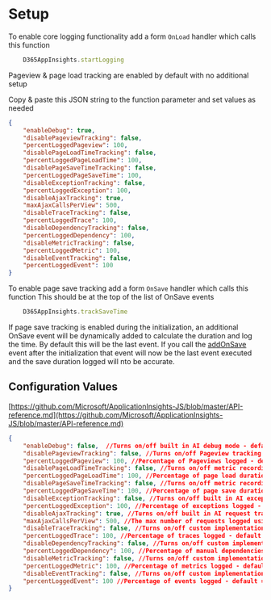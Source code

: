 # Setup

To enable core logging functionality add a form `OnLoad` handler which calls this function

``` javascript
    D365AppInsights.startLogging
```

Pageview & page load tracking are enabled by default with no additional setup

Copy & paste this JSON string to the function parameter and set values as needed

``` json
{
    "enableDebug": true,
    "disablePageviewTracking": false,
    "percentLoggedPageview": 100,
    "disablePageLoadTimeTracking": false,
    "percentLoggedPageLoadTime": 100,
    "disablePageSaveTimeTracking": false,
    "percentLoggedPageSaveTime": 100,
    "disableExceptionTracking": false,
    "percentLoggedException": 100,
    "disableAjaxTracking": true,
    "maxAjaxCallsPerView": 500,
    "disableTraceTracking": false,
    "percentLoggedTrace": 100,
    "disableDependencyTracking": false,
    "percentLoggedDependency": 100,
    "disableMetricTracking": false,
    "percentLoggedMetric": 100,
    "disableEventTracking": false,
    "percentLoggedEvent": 100
}
```

To enable page save tracking add a form `OnSave` handler which calls this function
This should be at the top of the list of OnSave events

``` javascript
    D365AppInsights.trackSaveTime
```

If page save tracking is enabled during the initialization, an additional OnSave event will be dynamically added to calculate the duration and log the time. By default this will be the last event. If you call the [addOnSave](https://docs.microsoft.com/en-us/dynamics365/customer-engagement/developer/clientapi/reference/formcontext-data-entity/addonsave) event after the initialization that event will now be the last event executed and the save duration logged will nto be accurate.

## Configuration Values

[https://github.com/Microsoft/ApplicationInsights-JS/blob/master/API-reference.md](https://github.com/Microsoft/ApplicationInsights-JS/blob/master/API-reference.md)

``` json
{
    "enableDebug": false,  //Turns on/off built in AI debug mode - default = false
    "disablePageviewTracking": false, //Turns on/off Pageview tracking - default = false
    "percentLoggedPageview": 100, //Percentage of Pageviews logged - default = 100
    "disablePageLoadTimeTracking": false, //Turns on/off metric recording page load duration - default = false
    "percentLoggedPageLoadTime": 100, //Percentage of page load durations logged - default = 100
    "disablePageSaveTimeTracking": false, //Turns on/off metric recording page save duration - default = false
    "percentLoggedPageSaveTime": 100, //Percentage of page save durations logged - default = 100
    "disableExceptionTracking": false, //Turns on/off built in AI exception tracking and custom implementation - default = false
    "percentLoggedException": 100, //Percentage of exceptions logged - default = 100
    "disableAjaxTracking": true, //Turns on/off built in AI request tracking which logs all Ajax requests - default = true
    "maxAjaxCallsPerView": 500, //The max number of requests logged using the built in tracking - default = 100
    "disableTraceTracking": false, //Turns on/off custom implementation of trace tracking - default = false
    "percentLoggedTrace": 100, //Percentage of traces logged - default = 100
    "disableDependencyTracking": false, //Turns on/off custom implementation of manual dependency tracking - default = false
    "percentLoggedDependency": 100, //Percentage of manual dependencies logged - default = 100
    "disableMetricTracking": false, //Turns on/off custom implementation of metric tracking - default = false
    "percentLoggedMetric": 100, //Percentage of metrics logged - default = 100
    "disableEventTracking": false, //Turns on/off custom implementation of event tracking - default = false
    "percentLoggedEvent": 100 //Percentage of events logged - default = 100
}
```
